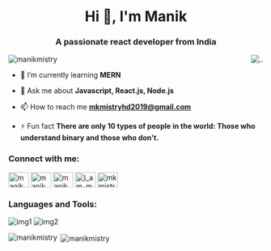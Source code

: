 <h1 align="center">Hi 👋, I'm Manik </h1>
<h3 align="center">A passionate react developer from India</h3>
<img align="right" src="https://user-images.githubusercontent.com/74038190/229223263-cf2e4b07-2615-4f87-9c38-e37600f8381a.gif" alt=".."/>

<p align="left"> <img src="https://komarev.com/ghpvc/?username=manikmistry&label=Profile%20views&color=0e75b6&style=flat" alt="manikmistry" /> </p>

- 🌱 I’m currently learning **MERN**

- 💬 Ask me about **Javascript, React.js, Node.js**

- 📫 How to reach me **mkmistryhd2019@gmail.com**

- ⚡ Fun fact **There are only 10 types of people in the world: Those who understand binary and those who don't.**

<h3 align="left">Connect with me:</h3>
<p align="left">
<a href="https://twitter.com/manikmistry0" target="blank"><img align="center" src="https://raw.githubusercontent.com/rahuldkjain/github-profile-readme-generator/master/src/images/icons/Social/twitter.svg" alt="manikmistry0" height="30" width="40" /></a>
<a href="https://www.linkedin.com/in/manik-mistry/" target="blank"><img align="center" src="https://raw.githubusercontent.com/rahuldkjain/github-profile-readme-generator/master/src/images/icons/Social/linked-in-alt.svg" alt="manik mistry" height="30" width="40" /></a>
<a href="https://fb.com/manik mistry" target="blank"><img align="center" src="https://raw.githubusercontent.com/rahuldkjain/github-profile-readme-generator/master/src/images/icons/Social/facebook.svg" alt="manik mistry" height="30" width="40" /></a>
<a href="https://instagram.com/i_am_manik_01" target="blank"><img align="center" src="https://raw.githubusercontent.com/rahuldkjain/github-profile-readme-generator/master/src/images/icons/Social/instagram.svg" alt="i_am_manik_01" height="30" width="40" /></a>
<a href="https://www.leetcode.com/mkmistry" target="blank"><img align="center" src="https://raw.githubusercontent.com/rahuldkjain/github-profile-readme-generator/master/src/images/icons/Social/leet-code.svg" alt="mkmistry" height="30" width="40" /></a>
</p>

<h3 align="left">Languages and Tools:</h3>
<p width="424px"><img src="https://camo.githubusercontent.com/215152489115740ec5ba12020c86e2b3a53a9dbb72d6a3b0803cdf22d1c8c238/68747470733a2f2f736b696c6c69636f6e732e6465762f69636f6e733f693d6769742c6769746875622c6a6176612c6a6176617363726970742c747970657363726970742c72656163742c6e6578742c68746d6c2c6373732c736173732c626f6f747374726170" alt="img1"/>
<img src="https://camo.githubusercontent.com/ad30a9b44c4a4c40a79afddb79e53bf95861692b1a60afbfb93ee9206b950f1c/68747470733a2f2f736b696c6c69636f6e732e6465762f69636f6e733f693d7461696c77696e642c6e65746c6966792c6c696e75782c7673636f64652c646973636f72642c696465612c6c696e6b6564696e2c6e6f64656a732c657870726573736a732c6d6f6e676f6462" alt="img2"/>
</p>
<p><img align="left" src="https://github-readme-stats.vercel.app/api/top-langs?username=manikmistry&show_icons=true&locale=en&layout=compact" alt="manikmistry" /></p>

<p>&nbsp;<img align="center" src="https://github-readme-stats.vercel.app/api?username=manikmistry&show_icons=true&locale=en" alt="manikmistry" /></p>
